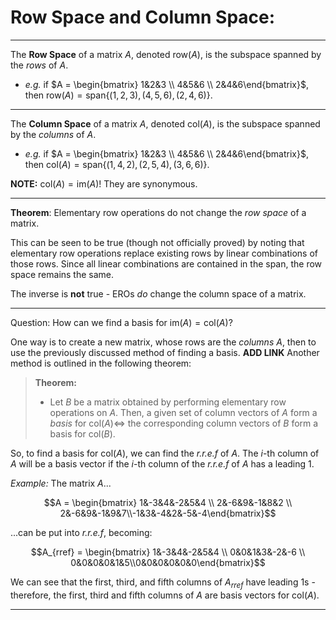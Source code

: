 # Row Space and Column Space:

***

The **Row Space** of a matrix $A$, denoted $\text{row}(A)$, is the subspace spanned by the *rows* of $A$. 
- *e.g.* if $A = \begin{bmatrix} 1&2&3 \\ 4&5&6 \\ 2&4&6\end{bmatrix}$, then $\text{row}(A) = \text{span}\{(1,2,3),(4,5,6),(2,4,6) \}.$

***

The **Column Space** of a matrix $A$, denoted $\text{col}(A)$, is the subspace spanned by the *columns* of $A$. 

- *e.g.*  if $A = \begin{bmatrix} 1&2&3 \\ 4&5&6 \\ 2&4&6\end{bmatrix}$, then $\text{col}(A) = \text{span}\{(1,4,2),(2,5,4),(3,6,6)\}.$


**NOTE:** $\text{col}(A) = \text{im}(A)$! They are synonymous. 

***

**Theorem**: Elementary row operations do not change the *row space* of a matrix. 

This can be seen to be true (though not officially proved) by noting that elementary row operations replace existing rows by linear combinations of those rows. Since all linear combinations are contained in the span, the row space remains the same. 

The inverse is **not** true - EROs *do* change the column space of a matrix. 

***

Question: How can we find a basis for $\text{im}(A) = \text{col}(A)?$

One way is to create a new matrix, whose rows are the *columns* $A$, then to use the previously discussed method of finding a basis. **ADD LINK** Another method is outlined in the following theorem:

>**Theorem:**
>- Let $B$ be a matrix obtained by performing elementary row operations on $A$. Then, a given set of column vectors of $A$ form a *basis* for $\text{col}(A) \iff$ the corresponding column vectors of $B$ form a basis for $\text{col}(B)$. 


So, to find a basis for $\text{col}(A)$, we can find the *r.r.e.f* of $A$. The *i*-th column of $A$ will be a basis vector if the *i*-th column of the *r.r.e.f* of $A$ has a leading 1. 

*Example:* The matrix $A$...

$$A = \begin{bmatrix} 1&-3&4&-2&5&4 \\ 2&-6&9&-1&8&2 \\ 2&-6&9&-1&9&7\\-1&3&-4&2&-5&-4\end{bmatrix}$$

...can be put into *r.r.e.f*, becoming:

$$A_{rref} = \begin{bmatrix} 1&-3&4&-2&5&4 \\ 0&0&1&3&-2&-6 \\ 0&0&0&0&1&5\\0&0&0&0&0&0\end{bmatrix}$$

We can see that the first, third, and fifth columns of $A_{rref}$ have leading 1s - therefore, the first, third and fifth columns of $A$ are basis vectors for $\text{col}(A)$.

***


